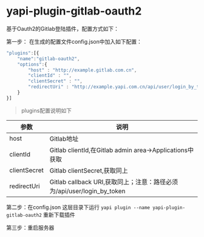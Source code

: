 # yapi-plugin-gitlab-oauth2

基于Oauth2的Gitlab登陆插件，配置方式如下：

第一步： 在生成的配置文件config.json中加入如下配置：

```js
"plugins":[{
	"name":"gitlab-oauth2",
	"options":{
		"host" : "http://example.gitlab.com.cn",
		"clientId" : "",
		"clientSecret" : "",
		"redirectUri" : "http://example.yapi.com.cn/api/user/login_by_token"
	}
}]
```

>plugins配置说明如下

| 参数 | 说明 |
| --- | --- | 
| host | Gitlab地址 |
| clientId | Gitlab clientId,在Gitlab admin area->Applications中获取 |
| clientSecret | Gitlab clientSecret,获取同上 |
| redirectUri | Gitlab callback URI,获取同上；注意：路径必须为/api/user/login_by_token |

第二步：在config.json 这层目录下运行 ```yapi plugin --name yapi-plugin-gitlab-oauth2```   重新下载插件  

第三步：重启服务器